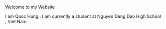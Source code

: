 Welcome to my Website


I am Quoc Hung . I am currently a student at Nguyen Dang Dao High School , Viet Nam
